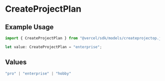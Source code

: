 # CreateProjectPlan

## Example Usage

```typescript
import { CreateProjectPlan } from "@vercel/sdk/models/createprojectop.js";

let value: CreateProjectPlan = "enterprise";
```

## Values

```typescript
"pro" | "enterprise" | "hobby"
```
